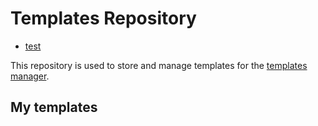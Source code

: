 # Templates Repository



- [test](git@github:hi)

This repository is used to store and manage templates for the [templates manager](https://github.com/Donovan-Ye/template-manager).

## My templates

<!-- tm-list-start -->

<!-- tm-list-end -->
